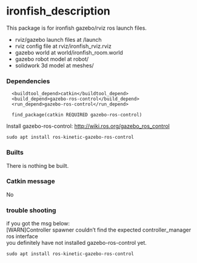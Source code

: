 # ironfish_description
This package is for ironfish gazebo/rviz ros launch files.
* rviz/gazebo launch files at /launch
* rviz config file at rviz/ironfish_rviz.rviz
* gazebo world at world/ironfish_room.world
* gazebo robot model at robot/
* solidwork 3d model at meshes/

### Dependencies
```
  <buildtool_depend>catkin</buildtool_depend>
  <build_depend>gazebo-ros-control</build_depend>
  <run_depend>gazebo-ros-control</run_depend>
```
```
  find_package(catkin REQUIRED gazebo-ros-control)
```
Install gazebo-ros-control:
http://wiki.ros.org/gazebo_ros_control
```
sudo apt install ros-kinetic-gazebo-ros-control
```

### Builts
There is nothing be built.

### Catkin message
No

### trouble shooting
if you got the msg below:  
[WARN]Controller spawner couldn’t find the expected controller_manager ros interface  
you definitely have not installed gazebo-ros-control yet.  
```
sudo apt install ros-kinetic-gazebo-ros-control
```
